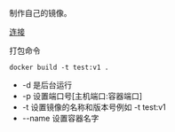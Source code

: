 制作自己的镜像。

[连接](https://docker.easydoc.net/doc/81170005/cCewZWoN/N9VtYIIi)

打包命令
```shell
docker build -t test:v1 .
```

- -d 是后台运行
- -p 设置端口号[主机端口:容器端口]
- -t 设置镜像的名称和版本号例如 -t test:v1
- --name 设置容器名字
